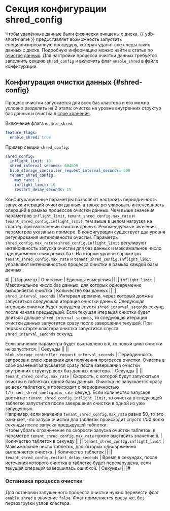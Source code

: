 # Секция конфигурации shred_config

Чтобы удалённые данные были физически очищены с диска, {{ ydb-short-name }} предоставляет возможность запустить специализированную процедуру, которая удалит все следы таких данных с диска. Подробную информацию можно найти в статье по [очистке данных](../../security/shred.md). Для настройки процесса очистки данных требуется заполнить секцию `shred_config` и включить флаг `enable_shred` в файле конфигурации.

## Конфигурация очистки данных {#shred-config}

Процесс очистки запускается для всех баз кластера и его можно условно разделить на 2 этапа: очистка на уровне внутренних структур баз данных и очистка в [слое хранения](../../concepts/glossary.md#distributed-storage-implementation).

Включение флага `enable_shred`:

```yaml
feature_flags:
  enable_shred: true
```

Пример секции `shred_config`:

```yaml
shred_config:
  inflight_limit: 10
  shred_interval_seconds: 604800
  blob_storage_controller_request_interval_seconds: 600
  tenant_shred_config:
    max_rate: 1
    inflight_limit: 10
    restart_delay_seconds: 15
```

Конфигурационные параметры позволяют настроить периодичность запуска итераций очистки данных, а также регулировать интенсивность операций в рамках процессов очистки данных. Чем выше значения параметров `inflight_limit`, `tenant_shred_config.max_rate` и `tenant_shred_config.inflight_limit`, тем выше в целом нагрузка на кластер при выполнении очистки данных. Рекомендуемые значения параметров указаны в примере.
В конфигурации существует два уровня регулирования интенсивности очистки.
Параметры `shred_config.max_rate` и `shred_config.inflight_limit` регулируют интенсивность запуска очистки для баз данных и максимальное число одновременно очищаемых баз.
На втором уровне параметры `tenant_shred_config.max_rate` и `tenant_shred_config.inflight_limit` управляют интенсивностью процесса очистки в рамках каждой базы данных.

#|
|| Параметр | Описание | Единицы измерения ||
|| `inflight_limit`
| Максимальное число баз данных, для которых одновременно выполняется очистка
| Количество баз данных
    ||
|| `shred_interval_seconds`
| Интервал времени, через который должна запуститься следующая итерация очистки данных. Следующая итерация очистки будет запущена спустя `shred_interval_seconds` секунд после начала предыдущей. Если текущая итерация очистки будет длиться дольше `shred_interval_seconds`, то следующая итерация очистки данных запустится сразу после завершения текущей.
При первом старте кластера очистка запустится спустя `shred_interval_seconds` секунд.

Если значение параметра будет выставлено в `0`, то новый цикл очистки не запустится.
| Секунды
    ||
|| `blob_storage_controller_request_interval_seconds`
| Периодичность запросов к слою хранения для получения прогресса очистки. Очистка в слое хранения запускается сразу после завершения очистки внутренних структур всех баз данных кластера.
| Секунды
    ||
|| `tenant_shred_config.max_rate`
| Скорость, с которой будут запускаться очистки в таблетках одной базы данных. Очистка не запускается сразу во всех таблетках, а происходит с периодичностью `1/tenant_shred_config.max_rate` секунд. Если количество запусков достигнет `tenant_shred_config.inflight_limit`, то очистка в следующей таблетке запустится после завершения очистки в одной из уже запущенных.<br/>Например, если значение `tenant_shred_config.max_rate` равно 50, то это означает, что запуск очистки для таблеток происходит спустя 1/50 долю секунды после запуска предыдущей таблетки.<br/>Чтобы убрать ограничение по скорости запуска очистки таблеток, в параметре `tenant_shred_config.max_rate` нужно выставить значение `0`.
| Количество таблеток в секунду
    ||
|| `tenant_shred_config.inflight_limit`
| Максимальное число таблеток, для которых одновременно выполняется очистка.
| Количество таблеток
    ||
|| `tenant_shred_config.restart_delay_seconds`
| Время в секундах, после истечения которого очистка в таблетке будет перезапущена, если текущая операция завершилась ошибкой.
| Секунды
    ||
|#

### Остановка процесса очистки

Для остановки запущенного процесса очистки нужно перевести флаг `enable_shred` в значение `false`. Флаг применяется сразу же, без перезагрузки узлов кластера.
